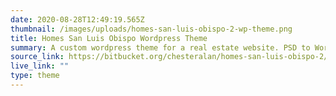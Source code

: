 ```yaml
---
date: 2020-08-28T12:49:19.565Z
thumbnail: /images/uploads/homes-san-luis-obispo-2-wp-theme.png
title: Homes San Luis Obispo Wordpress Theme
summary: A custom wordpress theme for a real estate website. PSD to Wordpress Theme job.
source_link: https://bitbucket.org/chesteralan/homes-san-luis-obispo-2/src/master/
live_link: ""
type: theme
---
```

